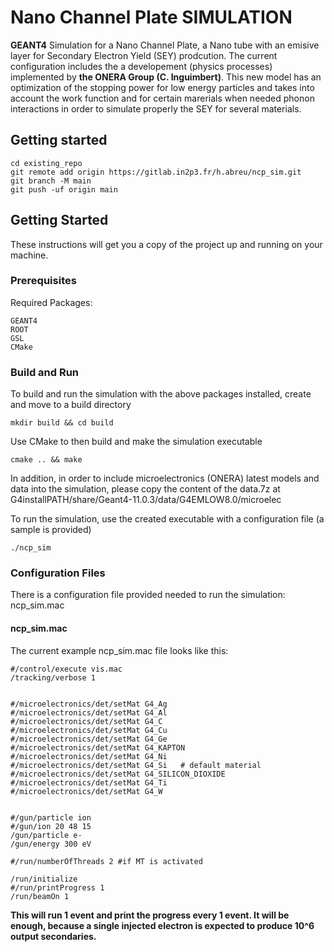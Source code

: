 # Nano Channel Plate SIMULATION
**GEANT4** Simulation for a Nano Channel Plate, a Nano tube with an emisive layer for Secondary Electron Yield (SEY) prodcution. The current configuration includes the a developement (physics processes) implemented by **the ONERA Group (C. Inguimbert)**. This new model has an optimization of the stopping power for low energy particles and takes into account the work function and for certain marerials when needed phonon interactions in order to simulate properly the SEY for several materials.



## Getting started

```
cd existing_repo
git remote add origin https://gitlab.in2p3.fr/h.abreu/ncp_sim.git
git branch -M main
git push -uf origin main
```



## Getting Started

These instructions will get you a copy of the project up and running on your machine.

### Prerequisites

Required Packages:

```
GEANT4
ROOT
GSL
CMake
```

### Build and Run

To build and run the simulation with the above packages installed, create and move to a build directory

```
mkdir build && cd build
```

Use CMake to then build and make the simulation executable

```
cmake .. && make
```

In addition, in order to include microelectronics (ONERA) latest models and data
into the simulation, please copy the content of the data.7z at
G4installPATH/share/Geant4-11.0.3/data/G4EMLOW8.0/microelec

To run the simulation, use the created executable with a configuration file (a sample is provided)

```
./ncp_sim
```

### Configuration Files

There is a configuration file provided needed to run the simulation: ncp_sim.mac

#### ncp_sim.mac

The current example ncp_sim.mac file looks like this:
```
#/control/execute vis.mac
/tracking/verbose 1


#/microelectronics/det/setMat G4_Ag
#/microelectronics/det/setMat G4_Al
#/microelectronics/det/setMat G4_C
#/microelectronics/det/setMat G4_Cu
#/microelectronics/det/setMat G4_Ge
#/microelectronics/det/setMat G4_KAPTON
#/microelectronics/det/setMat G4_Ni
#/microelectronics/det/setMat G4_Si   # default material
#/microelectronics/det/setMat G4_SILICON_DIOXIDE
#/microelectronics/det/setMat G4_Ti
#/microelectronics/det/setMat G4_W


#/gun/particle ion
#/gun/ion 20 48 15
/gun/particle e-
/gun/energy 300 eV

#/run/numberOfThreads 2 #if MT is activated

/run/initialize
#/run/printProgress 1
/run/beamOn 1

```

**This will run 1 event and print the progress every 1 event. It will be enough, because a single injected electron is expected to produce 10^6 output secondaries.** 

